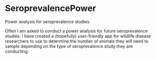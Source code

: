 # SeroprevalencePower
Power analysis for seroprevalence studies

Often I am asked to conduct a power analysis for future seroprevalence studies. I have created a (hopefully) user-friendly app for wildlife disease researchers to use to determine the number of animals they will need to sample depending on the type of seroprevalence study they are conducting.  

